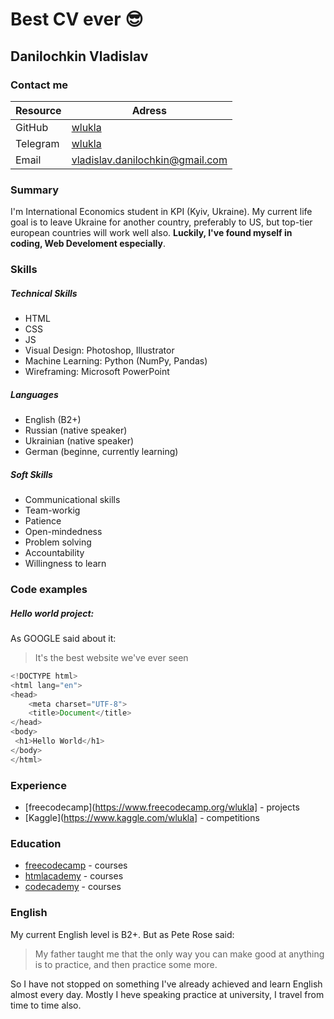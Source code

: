 # Best CV ever :sunglasses:	
## Danilochkin Vladislav
### Contact me
| Resource 	| Adress                                                                    	|
|----------	|---------------------------------------------------------------------------	|
| GitHub   	| [wlukla](https://github.com/wlukla)                                      	|
| Telegram 	| [wlukla](https://t.me/wlukla)                                             	|
| Email    	| [vladislav.danilochkin@gmail.com](mailto:vladislav.danilochkin@gmail.com) 	|
### Summary
I'm International Economics student in KPI (Kyiv, Ukraine). My current life goal is to leave Ukraine for another country, preferably to US, but top-tier european countries will work well also. **Luckily, I've found myself in coding, Web Develoment especially**.
### Skills
##### Technical Skills
* HTML
* CSS
* JS
* Visual Design: Photoshop, Illustrator
* Machine Learning: Python (NumPy, Pandas)
* Wireframing: Microsoft PowerPoint
##### Languages
* English (B2+)
* Russian (native speaker)
* Ukrainian (native speaker)
* German (beginne, currently learning)
##### Soft Skills
* Communicational skills
* Team-workig
* Patience
* Open-mindedness
* Problem solving
* Accountability
* Willingness to learn
### Code examples
##### Hello world project: 
As GOOGLE said about it:
>  It's the best website we've ever seen
```javascript
<!DOCTYPE html>
<html lang="en">
<head>
    <meta charset="UTF-8">
    <title>Document</title>
</head>
<body>
 <h1>Hello World</h1>
</body>
</html>
```
### Experience
* [freecodecamp](https://www.freecodecamp.org/wlukla] - projects
* [Kaggle](https://www.kaggle.com/wlukla] - competitions
### Education
* [freecodecamp](https://www.freecodecamp.org/wlukla) - courses
* [htmlacademy](https://htmlacademy.ru/profile/id778163) - courses
* [codecademy](https://www.codecademy.com/profiles/wlukla) - courses
### English
My current English level is B2+. But as Pete Rose said:
> My father taught me that the only way you can make good at anything is to practice, and then practice some more.

So I have not stopped on something I've already achieved and learn English almost every day. Mostly I heve speaking practice at university, I travel from time to time also.